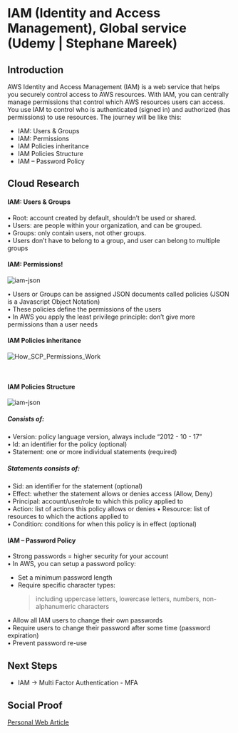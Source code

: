 
# IAM (Identity and Access Management), Global service (Udemy | Stephane Mareek)

## Introduction
AWS Identity and Access Management (IAM) is a web service that helps you securely control access to AWS resources. With IAM, you can centrally manage permissions that control which AWS resources users can access. You use IAM to control who is authenticated (signed in) and authorized (has permissions) to use resources. The journey will be like this:
- IAM: Users & Groups 
- IAM: Permissions 
- IAM Policies inheritance
- IAM Policies Structure
- IAM – Password Policy

## Cloud Research
#### IAM: Users & Groups<br>
• Root: account created by default, shouldn’t be used or shared.<br>
• Users: are people within your organization, and can be grouped.<br>
• Groups: only contain users, not other groups.<br>
• Users don’t have to belong to a group, and user can belong to multiple groups

#### IAM: Permissions!<br>

![iam-json](https://user-images.githubusercontent.com/118882411/211001146-3b60543a-7289-4e4f-9a8b-d9be12bd970c.jpg)

• Users or Groups can be assigned JSON documents called policies (JSON is a Javascript Object Notation)<br>
• These policies define the permissions of the users<br>
• In AWS you apply the least privilege principle: don’t give more permissions than a user needs<br>

#### IAM Policies inheritance

![How_SCP_Permissions_Work](https://user-images.githubusercontent.com/118882411/210993328-09d8362f-bf0a-49d4-a7ee-8e4617e9af66.png)

<br>

#### IAM Policies Structure<br>

![iam-json](https://user-images.githubusercontent.com/118882411/211001271-a47cc1ac-775a-435d-bde8-c6f1ef6a05e2.jpg)

 ##### Consists of:
• Version: policy language version, always include “2012 - 10 - 17”<br>
• Id: an identifier for the policy (optional)<br>
• Statement: one or more individual statements (required)<br>
 ##### Statements consists of: 
• Sid: an identifier for the statement (optional)<br>
• Effect: whether the statement allows or denies access (Allow, Deny)<br>
• Principal: account/user/role to which this policy applied to<br>
• Action: list of actions this policy allows or denies<rb>
• Resource: list of resources to which the actions applied to <br>
• Condition: conditions for when this policy is in effect (optional)

#### IAM – Password Policy<br>
• Strong passwords = higher security for your account<br>
• In AWS, you can setup a password policy:
  + Set a minimum password length
  + Require specific character types:
     > including uppercase letters,
      lowercase letters,
      numbers,
      non-alphanumeric characters
      
• Allow all IAM users to change their own passwords<br>
• Require users to change their password after some time (password expiration)<br>
• Prevent password re-use

## Next Steps

- IAM -> Multi Factor Authentication - MFA

## Social Proof

[Personal Web Article](https://afifurrohman-id.github.io/article/100DaysOfCloud)
